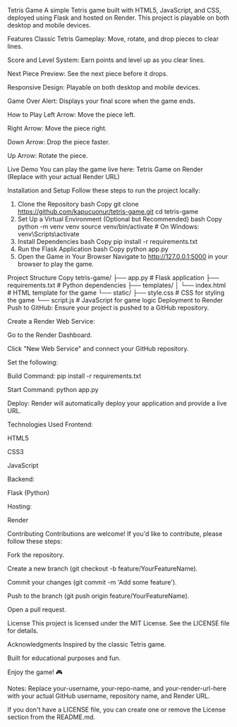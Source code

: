 Tetris Game
A simple Tetris game built with HTML5, JavaScript, and CSS, deployed using Flask and hosted on Render. This project is playable on both desktop and mobile devices.

Features
Classic Tetris Gameplay: Move, rotate, and drop pieces to clear lines.

Score and Level System: Earn points and level up as you clear lines.

Next Piece Preview: See the next piece before it drops.

Responsive Design: Playable on both desktop and mobile devices.

Game Over Alert: Displays your final score when the game ends.

How to Play
Left Arrow: Move the piece left.

Right Arrow: Move the piece right.

Down Arrow: Drop the piece faster.

Up Arrow: Rotate the piece.

Live Demo
You can play the game live here: Tetris Game on Render
(Replace with your actual Render URL)

Installation and Setup
Follow these steps to run the project locally:

1. Clone the Repository
   bash
   Copy
   git clone https://github.com/kapucuonur/tetris-game.git
   cd tetris-game
2. Set Up a Virtual Environment (Optional but Recommended)
   bash
   Copy
   python -m venv venv
   source venv/bin/activate # On Windows: venv\Scripts\activate
3. Install Dependencies
   bash
   Copy
   pip install -r requirements.txt
4. Run the Flask Application
   bash
   Copy
   python app.py
5. Open the Game in Your Browser
   Navigate to http://127.0.0.1:5000 in your browser to play the game.

Project Structure
Copy
tetris-game/
├── app.py # Flask application
├── requirements.txt # Python dependencies
├── templates/
│ └── index.html # HTML template for the game
└── static/
├── style.css # CSS for styling the game
└── script.js # JavaScript for game logic
Deployment to Render
Push to GitHub: Ensure your project is pushed to a GitHub repository.

Create a Render Web Service:

Go to the Render Dashboard.

Click "New Web Service" and connect your GitHub repository.

Set the following:

Build Command: pip install -r requirements.txt

Start Command: python app.py

Deploy: Render will automatically deploy your application and provide a live URL.

Technologies Used
Frontend:

HTML5

CSS3

JavaScript

Backend:

Flask (Python)

Hosting:

Render

Contributing
Contributions are welcome! If you'd like to contribute, please follow these steps:

Fork the repository.

Create a new branch (git checkout -b feature/YourFeatureName).

Commit your changes (git commit -m 'Add some feature').

Push to the branch (git push origin feature/YourFeatureName).

Open a pull request.

License
This project is licensed under the MIT License. See the LICENSE file for details.

Acknowledgments
Inspired by the classic Tetris game.

Built for educational purposes and fun.

Enjoy the game! 🎮

Notes:
Replace your-username, your-repo-name, and your-render-url-here with your actual GitHub username, repository name, and Render URL.

If you don't have a LICENSE file, you can create one or remove the License section from the README.md.
